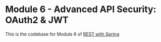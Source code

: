 # Module 6 - Advanced API Security: OAuth2 & JWT
This is the codebase for Module 6 of [REST with Spring](http://bit.ly/restwithspring)
